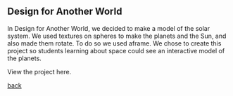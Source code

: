 ## Design for Another World

In Design for Another World, we decided to make a model of the solar system. We used textures on spheres to make the planets and the Sun, and also made them rotate. To do so we used aframe. We chose to create this project so students learning about space could see an interactive model of the planets.

View the project here.

[back](index.md)
